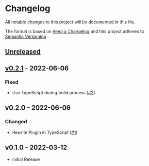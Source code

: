 # Changelog

All notable changes to this project will be documented in this file.

The format is based on [Keep a Changelog](http://keepachangelog.com/en/1.0.0/)
and this project adheres to [Semantic Versioning](http://semver.org/spec/v2.0.0.html).

## [Unreleased](https://github.com/stefanzweifel/esbuild-mix-manifest-plugin/compare/v0.2.1...HEAD)

## [v0.2.1](https://github.com/stefanzweifel/esbuild-mix-manifest-plugin/compare/v0.2.0...v0.2.1) - 2022-06-06

### Fixed

- Use TypeScript during build process ([#2](https://github.com/stefanzweifel/esbuild-mix-manifest-plugin/pull/2))

## v0.2.0 - 2022-06-06

### Changed

- Rewrite Plugin in TypeScript ([#1](https://github.com/stefanzweifel/esbuild-mix-manifest-plugin/pull/1))

## v0.1.0 - 2022-03-12

- Initial Release
